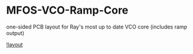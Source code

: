 # MFOS-VCO-Ramp-Core
one-sided PCB layout for Ray's most up to date VCO core (includes ramp output)

[!layout](layout.png)
